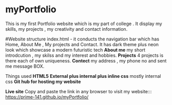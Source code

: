 # myPortfolio
This is my first Portfolio website which is my part of college . It display my skills, my projects , my creativity and contact information.

#Website structure
index.html - it conducts the navigation bar which has Home, About Me , My projects and Contact. It has dark theme plus neon look which showcase a modern futuristic tech
**About me** my short introdcution , my skilss and my interest and hobbies.
**Projects** 4 projects is there each of own uniqueness.
**Contect** my address , my phone no and sent me message BOX.

Things used
**HTML5** 
**External plus internal plus inline css** mostly internal css
**Git hub for hosting my website**

**Live site** Copy and paste the link in any browser to visit my website::: https://prime-141.github.io/myPortfolio/

